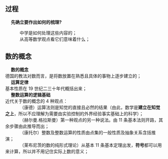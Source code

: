 ## **过程**

&emsp; **先确立要作出如何的梳理?**  

&emsp;&emsp;&emsp; 中学是如何处理这些内容的；  
&emsp;&emsp;&emsp; 从高等数学观点看它们意味着什么；  

## **数的概念**

&emsp; **数的概念**  
德国的教法对数而言，是将数放置在熟悉且具体的事物上逐步建立的；  
&emsp; **运算定律**  
基本性质在 19 世纪二三十年代概括出来；  
&emsp; **整数运算的逻辑基础**  
近代关于数的概念的 4 种观点：  
&emsp;&emsp;&emsp; （康德）运算法则是知觉的直接且必然的结果（由此，数学是**建立在知觉之上**，所以不应理解为需要由实验控制的外界经验事实基础上的科学）；  
&emsp;&emsp;&emsp; （赫尔曼.格拉斯曼）第一种观点的另一种说法。由 11 条基本法则开路，其余步骤由此推导而出；  
&emsp;&emsp;&emsp; （康托尔）整数及整数运算的性质由点集的一般性质及抽象关系含括推演；  
&emsp;&emsp;&emsp; （莱布尼茨的数的纯形式理论）从基本 11 条基本定理出发，**符号**都可以用来计算，所以并不用记住实际上数的意义；  